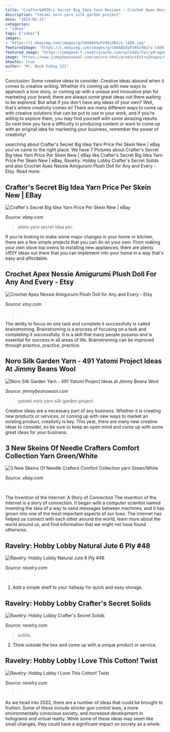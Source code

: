 ```yaml
---
title: "Crafter&#039;s Secret Big Idea Yarn Reviews : Crochet Apex Nessie Amigurumi Plush Doll For Any And Every"
description: "Yatomi noro yarn silk garden project"
date: "2023-01-31"
categories:
- "ideas"
tags: ["ideas"]
images:
- "https://i.ebayimg.com/images/g/CN4AAOSwFV9XzXNJ/s-l400.jpg"
featuredImage: "https://i.ebayimg.com/images/g/CN4AAOSwFV9XzXNJ/s-l400.jpg"
featured_image: "https://images4-f.ravelrycache.com/uploads/fairydragongrrl/606705801/20190214_141131_small.jpg"
image: "https://www.jimmybeanswool.com/secure-html/productExtraImages/90000/91981Large_8e9c.jpg"
ShowToc: true
author: "Mr. Buck Fahey III"
---
```



Conclusion: Some creative ideas to consider.
Creative ideas abound when it comes to creative writing. Whether it’s coming up with new ways to approach a love story, or coming up with a unique and innovative plan for marketing your brand, there are always some great ideas out there waiting to be explored. But what if you don’t have any ideas of your own? Well, that’s where creativity comes in! There are many different ways to come up with creative solutions that can be put to use in your work, and if you’re willing to explore them, you may find yourself with some amazing results. So next time you face a difficulty in producing content or want to come up with an original idea for marketing your business, remember the power of creativity!

	

		
searching about Crafter&#039;s Secret Big Idea Yarn Price Per Skein New | eBay you've came to the right place. We have 7 Pictures about Crafter&#039;s Secret Big Idea Yarn Price Per Skein New | eBay like Crafter&#039;s Secret Big Idea Yarn Price Per Skein New | eBay, Ravelry: Hobby Lobby Crafter&#039;s Secret Solids and also Crochet Apex Nessie Amigurumi Plush Doll for Any and Every - Etsy. Read more:
		
    
## Crafter&#039;s Secret Big Idea Yarn Price Per Skein New | EBay

<img loading=lazy src="https://i.ebayimg.com/images/g/2p8AAOSwGMVfapOO/s-l300.png" onerror="this.onerror=null;this.src='https://tse2.mm.bing.net/th?id=OIP.q3uStu3-1588WyElY98q0AAAAA&amp;pid=15.1';" alt="Crafter&#039;s Secret Big Idea Yarn Price Per Skein New | eBay">

_Source: ebay.com_

>skein yarn secret idea per. 

	

If you're looking to make some major changes in your home or kitchen, there are a few simple projects that you can do on your own. From making your own stove top ovens to installing new appliances, there are plenty ofDIY ideas out there that you can implement into your home in a way that's easy and affordable.

    
## Crochet Apex Nessie Amigurumi Plush Doll For Any And Every - Etsy

<img loading=lazy src="https://i.etsystatic.com/25111382/r/il/4d37c8/4202541014/il_794xN.4202541014_8zev.jpg" onerror="this.onerror=null;this.src='https://tse2.mm.bing.net/th?id=OIP.o-_jlGBO9lRX16bqUaNCmQHaJ4&amp;pid=15.1';" alt="Crochet Apex Nessie Amigurumi Plush Doll for Any and Every - Etsy">

_Source: etsy.com_

>. 

	

The ability to focus on one task and complete it successfully is called brainstroming. Brainstroming is a process of focusing on a task and completing it successfully. It is a skill that many people possess and is essential for success in all areas of life. Brainstroming can be improved through practice, practice, practice.

    
## Noro Silk Garden Yarn - 491 Yatomi Project Ideas At Jimmy Beans Wool

<img loading=lazy src="https://www.jimmybeanswool.com/secure-html/productExtraImages/90000/91981Large_8e9c.jpg" onerror="this.onerror=null;this.src='https://tse3.mm.bing.net/th?id=OIP.SjIvJgU3yePUAuvPkVH4nQHaHa&amp;pid=15.1';" alt="Noro Silk Garden Yarn - 491 Yatomi Project Ideas at Jimmy Beans Wool">

_Source: jimmybeanswool.com_

>yatomi noro yarn silk garden project. 

	

Creative ideas are a necessary part of any business. Whether it is creating new products or services, or coming up with new ways to market an existing product, creativity is key. This year, there are many new creative ideas to consider, so be sure to keep an open mind and come up with some great ideas for your business.

    
## 3 New Skeins Of Needle Crafters Comfort Collection Yarn Green/White

<img loading=lazy src="https://i.ebayimg.com/images/g/CN4AAOSwFV9XzXNJ/s-l400.jpg" onerror="this.onerror=null;this.src='https://tse2.mm.bing.net/th?id=OIP.QbpZbhuKK5r-LMG4j6se7wAAAA&amp;pid=15.1';" alt="3 New Skeins Of Needle Crafters Comfort Collection yarn Green/White">

_Source: ebay.com_

>. 

	

The Invention of the Internet: A Story of Connection
The invention of the internet is a story of connection. It began with a computer scientist named inventing the idea of a way to send messages between machines, and it has grown into one of the most important aspects of our lives. The internet has helped us connect with each other around the world, learn more about the world around us, and find information that we might not have found otherwise.

    
## Ravelry: Hobby Lobby Natural Jute 6 Ply #48

<img loading=lazy src="https://images4-f.ravelrycache.com/uploads/PrncssButtercup/116780374/IMG_20120820_093826_small2.jpg" onerror="this.onerror=null;this.src='https://tse1.mm.bing.net/th?id=OIP.Wed_JQNx4qC2yHa-SzZgUgAAAA&amp;pid=15.1';" alt="Ravelry: Hobby Lobby Natural Jute 6 Ply #48">

_Source: ravelry.com_

>. 

	

1. Add a simple shelf to your hallway for quick and easy storage.

    
## Ravelry: Hobby Lobby Crafter&#039;s Secret Solids

<img loading=lazy src="https://images4-f.ravelrycache.com/uploads/fairydragongrrl/606705801/20190214_141131_small.jpg" onerror="this.onerror=null;this.src='https://tse3.mm.bing.net/th?id=OIP.haOcYeaM0oJ0iqTQiJ45GwAAAA&amp;pid=15.1';" alt="Ravelry: Hobby Lobby Crafter&#039;s Secret Solids">

_Source: ravelry.com_

>solids. 

	

2. Think outside the box and come up with a unique product or service.

    
## Ravelry: Hobby Lobby I Love This Cotton! Twist

<img loading=lazy src="https://images4-g.ravelrycache.com/uploads/SparkiLadi/390571719/image_medium2.jpg" onerror="this.onerror=null;this.src='https://tse4.mm.bing.net/th?id=OIP.W6PNVs2ZFCR_qxdXYkFU2QHaHa&amp;pid=15.1';" alt="Ravelry: Hobby Lobby I Love This Cotton! Twist">

_Source: ravelry.com_

>. 

	

As we head into 2022, there are a number of ideas that could be brought to fruition. Some of these include stricter gun control laws, a more environmentally conscious society, and increased development in holograms and virtual reality. While some of these ideas may seem like small changes, they could have a significant impact on society as a whole.

